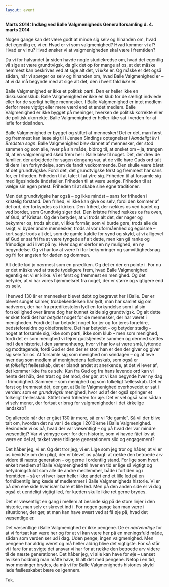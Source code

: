 ```yaml
---
layout: event
---
```

**Marts 2014: Indlæg ved Balle Valgmenigheds Generalforsamling d. 4. marts 2014**

Nogen gange kan det være godt at minde sig selv og hinanden om, hvad det egentlig er, vi er. Hvad er vi som valgmenighed? Hvad kommer vi af? Hvad er vi nu? Hvad ønsker vi at valgmenigheden skal være i fremtiden?

Da vi for halvandet år siden havde nogle studiekredse om, hvad det egentlig vil sige at være grundtvigsk, da gik det op for mange af os, at det måske nemmest kan beskrives ved at sige alt det, vi *ikke* er. Og måske er det også sådan, når vi spørger os selv og hinanden om, hvad Balle Valgmenighed er – at vi da må begynde med at sige alt det, den i hvert fald *ikke* er.

Balle Valgmenighed er ikke et politisk parti. Den er heller ikke en diskussionsklub. Balle Valgmenighed er ikke en klub for de særligt indviede eller for de særligt hellige mennesker. I Balle Valgmenighed er intet medlem derfor mere vigtigt eller mere værd end et andet medlem. Balle Valgmenighed er ikke bygget på meninger, hverken de politisk korrekte eller de politisk ukorrekte. Balle Valgmenighed er heller ikke sat i verden for at lefle for tidsånden.

Balle Valgmenighed er bygget og stiftet af mennesker! Det er det, man først og fremmest kan læse sig til i Jensen Sindings optegnelser i *Aandeligt liv i Bredsten sogn*. Balle Valgmenighed blev dannet af mennesker, der stod sammen og som alle, hver på sin måde, bidrog til, at ønsket om – ja, trangen til, at en valgmenighed skød frem her i Balle blev til noget. Det, der drev de familier, der arbejdede for sagen dengang var, at de ville høre Guds ord talt til dem i en forkyndelse, som de fandt vedkommende. Den skulle være båret af det grundtvigske. Fordi det, det grundtvigske først og fremmest har sans for, er friheden. Friheden til at tale; til at ytre sig. Friheden til at forsamle sig med ligesindede åndsfæller. Friheden til at være uenige. Friheden til at vælge sin egen præst. Friheden til at skabe sine egne traditioner.

Men det grundtvigske har også – og ikke mindst – sans for friheden i kristelig forstand. Den frihed, vi ikke kan give os selv, fordi den kommer af det ord, der forkyndes os i kirken. Den frihed, der rækkes os ved badet og ved bordet, som Grundtvig siger det. Den kristne frihed rækkes os fra oven, af Gud, af Kristus. Og den betyder, at vi trods alt det, der nager og bekymrer os, trods alt det, vi ikke formår, som vi burde gøre, trods alle de svigt, vi byder andre mennesker, trods al vor uformåenhed og egoisme – kort sagt: trods alt det, som de gamle kaldte for synd og skyld, at vi alligevel af Gud er sat fri fra at være tyngede af alt dette, men kan gå ranke og frimodige ud i livet på ny. Hver dag er derfor en ny mulighed, en ny begyndelse. Og vi har lov at være fri for bekymringer og samvittighedsnag og fri for angsten for døden og dommen.

Alt dette lød jo nærmest som en prædiken. Og det er der en pointe i. For nu er det måske ved at træde tydeligere frem, hvad Balle Valgmenighed egentlig er: vi er kirke. Vi er først og fremmest en menighed. Og det betyder, at vi har vores hjemmelsret fra noget, der er større og vigtigere end os selv.

I henved 130 år er mennesker blevet døbt og begravet her i Balle. Der er blevet sunget salmer, trosbekendelsen har lydt, man har samlet sig om nadveren, der har fra prædikestolen lydt en forkyndelse som i al sin forskellighed over årene dog har kunnet kalde sig grundtvigsk. Og alt dette er sket fordi det har *betydet* noget for de mennesker, der har været i menigheden. Fordi det har betydet noget for jer og for jeres forældre, bedsteforældre og oldeforældre. Det har betydet – og betyder stadig – noget at forsamle sig, ikke som parti, ikke som klub – men som menighed, fordi det er som menighed vi fejrer gudstjeneste sammen og dermed sættes ind i den historie, i den sammenhæng, hvor vi har lov at være små, lyttende og modtagende, fordi Gud er den der er stor; han er den der giver og giver sig selv for os. At forsamle sig som menighed om søndagen – og at leve hver dag som medlem af menighedens fællesskab, som også er et *folkeligt* fællesskab, det er blandt andet at anerkende, at det vi lever af, det kommer ikke fra os selv. Kun fra Gud og fra hans levende ord kan vi hente det håb, den trøst og det mod, der gør, at vi kan begynde hver ny dag i frimodighed. Sammen – som menighed og som folkeligt fællesskab. Det er først og fremmest dét, der gør, at Balle Valgmenighed overhovedet er sat i verden: som en *grundtvigsk* menighed, hvor ud af der også springer et folkeligt fællesskab. Stiftet med friheden for øje. Det er vel også som sådan vi selv mener, der fortsat er brug for valgmenigheder i det kirkelige landskab?

Og allerede når der er gået 130 år mere, så er vi ”de gamle”. Så vil der blive talt om, hvordan det nu var i de dage i 2010’erne i Balle Valgmenighed. Besindede vi os på, hvad der var væsentligt – og på hvad der var mindre væsentligt? Var vi ydmyge over for den historie, som vi havde fået lov at være en del af, takket være tidligere generationers slid og engagement?

Det håber jeg, vi er. Og det tror jeg, vi er. Lige som jeg tror og håber, at vi er os bevidste om den pligt, der er blevet os pålagt: at række den betroede arv videre til næste generation – og gerne i ordentlig stand. For lige som hvert enkelt medlem af Balle Valgmenighed til hver en tid er lige så vigtigt og betydningsfuldt som alle de andre medlemmer, både i fortiden og i fremtiden – så er vi hver især heller ikke andet end et lille led på en forhåbentlig lang kæde af medlemmer i Balle Valgmenigheds historie. Vi er på den ene side hver især bare et lille led. Men på den anden side er vi dog også et uendeligt vigtigt led, for kæden skulle ikke ret gerne brydes.

Det er væsentligt en gang i mellem at besinde sig på de store linjer i den historie, man selv er skrevet ind i. For nogen gange kan man være i situationer, der gør, at man kan have svært ved at få øje på, hvad det væsentlige er.

Det væsentlige i Balle Valgmenighed er ikke pengene. De er *nødvendige* for at vi fortsat kan være her og for at vi kan være her på en meningsfuld måde, sådan som verden ser ud i dag. Uden penge, ingen valgmenighed. Men pengene har aldrig været og må heller aldrig blive det vigtigste. For så står vi i fare for at svigte det ansvar vi har for at række den betroede arv videre til de næste generationer. Det håber jeg, vi alle kan have for øje – uanset hvilken holdning man måtte have, til alt det med pengene. Netop i en tid, hvor meninger brydes, da må vi for Balle Valgmenigheds histories skyld lade fællesskabet bære os igennem.

Tak.